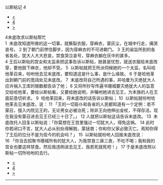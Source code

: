 ﻿





 以斯帖记 4




* [<](bible/EST03.md)
* [4](bible/EST.md)
* [>](bible/EST05.md)



 
4末底改求以斯帖帮忙  
1  末底改知道所做的这一切事，就撕裂衣服，穿麻衣，蒙灰尘，在城中行走，痛哭哀号。 
2 到了朝门前停住脚步，因为穿麻衣的不可进朝门。 
3 王的谕旨所到的各省各处，犹大人大大悲哀，禁食哭泣哀号，穿麻衣躺在灰中的甚多。  
4 王后以斯帖的宫女和太监来把这事告诉以斯帖，她甚是忧愁，就送衣服给末底改穿，要他脱下麻衣，他却不受。 
5  以斯帖就把王所派伺候她的一个太监，名叫哈他革召来，吩咐他去见末底改，要知道这是什么事，是什么缘故。 
6 于是哈他革出到朝门前的宽阔处见末底改。 
7  末底改将自己所遇的事，并哈曼为灭绝犹大人应许捐入王库的银数都告诉了他； 
8 又将所抄写传遍书珊城要灭绝犹大人的旨意交给哈他革，要给以斯帖看，又要给她说明，并嘱咐她进去见王，为本族的人在王面前恳切祈求。 
9  哈他革回来，将末底改的话告诉以斯帖； 
10  以斯帖就吩咐哈他革去见末底改，说： 
11 「王的一切臣仆和各省的人民都知道有一个定例：若不蒙召，擅入内院见王的，无论男女必被治死；除非王向他伸出金杖，不得存活。现在我没有蒙召进去见王已经三十日了。」 
12 人就把以斯帖这话告诉末底改。 
13  末底改托人回复以斯帖说：「你莫想在王宫里强过一切犹大人，得免这祸。 
14 此时你若闭口不言，犹大人必从别处得解脱，蒙拯救；你和你父家必致灭亡。焉知你得了王后的位分不是为现今的机会吗？」 
15  以斯帖就吩咐人回报末底改说： 
16 「你当去招聚书珊城所有的犹大人，为我禁食三昼三夜，不吃不喝；我和我的宫女也要这样禁食。然后我违例进去见王，我若死就死吧！」 
17 于是末底改照以斯帖一切所吩咐的去行。 
* [<](bible/EST03.md)
* [4](bible/EST.md)
* [>](bible/EST05.md)





---









